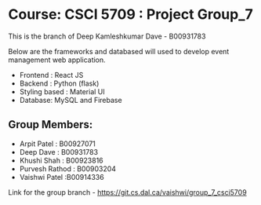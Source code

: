 # Course: CSCI 5709 : Project Group_7
This is the branch of Deep Kamleshkumar Dave - B00931783

Below are the frameworks and databased will used to develop event management web application.

- Frontend : React JS
- Backend : Python (flask)
- Styling based : Material UI
- Database: MySQL and Firebase


## Group Members:

- Arpit Patel : B00927071
- Deep Dave : B00931783
- Khushi Shah : B00923816
- Purvesh Rathod : B00903204
- Vaishwi Patel :B00914336

Link for the group branch - https://git.cs.dal.ca/vaishwi/group_7_csci5709




